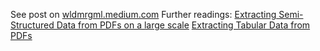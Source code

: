 See post on [wldmrgml.medium.com](https://wldmrgml.medium.com/data-extraction-from-a-pdf-table-with-semi-structured-layout-ef694f3f8ff1)
Further readings:
[Extracting Semi-Structured Data from PDFs on a large scale](https://github.com/janedoesrepo/pdfreader)
[Extracting Tabular Data from PDFs](http://www.degeneratestate.org/posts/2016/Jun/15/extracting-tabular-data-from-pdfs/)
